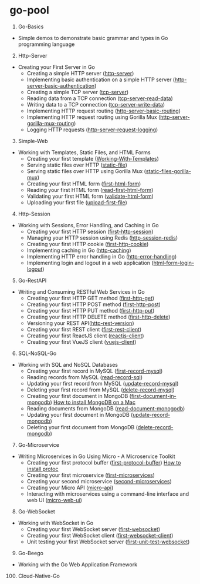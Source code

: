 # go-pool
1. Go-Basics
* Simple demos to demonstrate basic grammar and types in Go programming language
2. Http-Server
* Creating your First Server in Go
    - Creating a simple HTTP server ([http-server](https://github.com/JieqiongYu/go-pool/tree/master/Http-Server/http-server))
    - Implementing basic authentication on a simple HTTP server ([http-server-basic-authentication](https://github.com/JieqiongYu/go-pool/tree/master/Http-Server/http-server-basic-authentication))
    - Creating a simple TCP server ([tcp-server](https://github.com/JieqiongYu/go-pool/tree/master/Http-Server/tcp-server))
    - Reading data from a TCP connection ([tcp-server-read-data](https://github.com/JieqiongYu/go-pool/tree/master/Http-Server/tcp-server-read-data))
    - Writing data to a TCP connection ([tcp-server-write-data](https://github.com/JieqiongYu/go-pool/tree/master/Http-Server/tcp-server-write-data))
    - Implementing HTTP request routing ([http-server-basic-routing](https://github.com/JieqiongYu/go-pool/tree/master/Http-Server/http-server-basic-routing))
    - Implementing HTTP request routing using Gorilla Mux ([http-server-gorilla-mux-routing](https://github.com/JieqiongYu/go-pool/tree/master/Http-Server/http-server-gorilla-mux-routing))
    - Logging HTTP requests ([http-server-request-logging](https://github.com/JieqiongYu/go-pool/tree/master/Http-Server/http-server-request-logging))
3. Simple-Web
* Working with Templates, Static Files, and HTML Forms 
    - Creating your first template ([Working-With-Templates](https://github.com/JieqiongYu/go-pool/tree/master/Simple-Web/Working-With-Templates))
    - Serving static files over HTTP ([static-file](https://github.com/JieqiongYu/go-pool/tree/master/Simple-Web/static-file))
    - Serving static files over HTTP using Gorilla Mux ([static-files-gorilla-mux](https://github.com/JieqiongYu/go-pool/tree/master/Simple-Web/static-files-gorilla-mux))
    - Creating your first HTML form ([first-html-form](https://github.com/JieqiongYu/go-pool/tree/master/Simple-Web/first-html-form))
    - Reading your first HTML form ([read-first-html-form](https://github.com/JieqiongYu/go-pool/tree/master/Simple-Web/read-first-html-form))
    - Validating your first HTML form ([validate-html-form](https://github.com/JieqiongYu/go-pool/tree/master/Simple-Web/validate-html-form)) 
    - Uploading your first file ([upload-first-file](https://github.com/JieqiongYu/go-pool/tree/master/Simple-Web/upload-first-file))
4. Http-Session
* Working with Sessions, Error Handling, and Caching in Go
    - Creating your first HTTP session ([first-http-session](https://github.com/JieqiongYu/go-pool/tree/master/Http-Session/first-http-session))
    - Managing your HTTP session using Redis ([http-session-redis](https://github.com/JieqiongYu/go-pool/tree/master/Http-Session/http-session-redis))
    - Creating your first HTTP cookie ([first-http-cookie](https://github.com/JieqiongYu/go-pool/tree/master/Http-Session/first-http-cookie))
    - Implementing caching in Go ([http-caching](https://github.com/JieqiongYu/go-pool/tree/master/Http-Session/http-caching))
    - Implementing HTTP error handling in Go ([http-error-handling](https://github.com/JieqiongYu/go-pool/tree/master/Http-Session/http-error-handling))
    - Implementing login and logout in a web application ([html-form-login-logout](https://github.com/JieqiongYu/go-pool/tree/master/Http-Session/html-form-login-logout))
5. Go-RestAPI
* Writing and Consuming RESTful Web Services in Go 
    - Creating your first HTTP GET method ([first-http-get](https://github.com/JieqiongYu/go-pool/tree/master/Go-RestAPI/first-http-get))
    - Creating your first HTTP POST method ([first-http-post](https://github.com/JieqiongYu/go-pool/tree/master/Go-RestAPI/first-http-post))
    - Creating your first HTTP PUT method ([first-http-put](https://github.com/JieqiongYu/go-pool/tree/master/Go-RestAPI/first-http-put))
    - Creating your first HTTP DELETE method ([first-http-delete](https://github.com/JieqiongYu/go-pool/tree/master/Go-RestAPI/first-http-delete))
    - Versioning your REST API([http-rest-version](https://github.com/JieqiongYu/go-pool/tree/master/Go-RestAPI/http-rest-version))
    - Creating your first REST client ([first-rest-client](https://github.com/JieqiongYu/go-pool/tree/master/Go-RestAPI/first-rest-client))
    - Creating your first ReactJS client ([reactjs-client](https://github.com/JieqiongYu/go-pool/tree/master/Go-RestAPI/reactjs-client))
    - Creating your first VueJS client ([vuejs-client](https://github.com/JieqiongYu/go-pool/tree/master/Go-RestAPI/vuejs-client))
6. SQL-NoSQL-Go
* Working with SQL and NoSQL Databases
    - Creating your first record in MySQL ([first-record-mysql](https://github.com/JieqiongYu/go-pool/tree/master/SQL-NOSQL-Go/first-record-mysql))
    - Reading records from MySQL ([read-record-sql](https://github.com/JieqiongYu/go-pool/tree/master/SQL-NOSQL-Go/read-record-sql))
    - Updating your first record from MySQL ([update-record-mysql](https://github.com/JieqiongYu/go-pool/tree/master/SQL-NOSQL-Go/update-record-mysql))
    - Deleting your first record from MySQL ([delete-record-mysql](https://github.com/JieqiongYu/go-pool/tree/master/SQL-NOSQL-Go/delete-record-mysql))
    - Creating your first document in MongoDB ([first-document-in-mongodb](https://github.com/JieqiongYu/go-pool/tree/master/SQL-NOSQL-Go/first-document-in-mongodb)) [How to install MongoDB on a Mac](https://treehouse.github.io/installation-guides/mac/mongo-mac.html) 
    - Reading documents from MongoDB ([read-document-monogodb](https://github.com/JieqiongYu/go-pool/tree/master/SQL-NOSQL-Go/read-document-mongodb)) 
    - Updating your first document in MongoDB ([update-record-mongodb](https://github.com/JieqiongYu/go-pool/tree/master/SQL-NOSQL-Go/update-record-mongodb))
    - Deleting your first document from MongoDB ([delete-record-mongodb](https://github.com/JieqiongYu/go-pool/tree/master/SQL-NOSQL-Go/delete-record-mongodb))
7. Go-Microservice
* Writing Microservices in Go Using Micro - A Microservice Toolkit
    - Creating your first protocol buffer 
    ([first-protocol-buffer](https://github.com/JieqiongYu/go-pool/tree/master/Go-Microservice/first-protocol-buffer)) [How to install protoc](http://google.github.io/proto-lens/installing-protoc.html)
    - Creating your first microservice ([first-microservices](https://github.com/JieqiongYu/go-pool/tree/master/Go-Microservice/first-microservices))
    - Creating your second microservice ([second-microservices](https://github.com/JieqiongYu/go-pool/tree/master/Go-Microservice/second-microservices))
    - Creating your Micro API ([micro-api](https://github.com/JieqiongYu/go-pool/tree/master/Go-Microservice/micro-api))
    - Interacting  with microservices using a command-line interface and web UI ([micro-web-ui](https://github.com/JieqiongYu/go-pool/tree/master/Go-Microservice/micro-web-ui))
8. Go-WebSocket
* Working with WebSocket in Go
    - Creating your first WebSocket server ([first-websocket](https://github.com/JieqiongYu/go-pool/tree/master/Go-WebSocket/first-websocket))
    - Creating your first WebSocket client ([first-websocket-client](https://github.com/JieqiongYu/go-pool/tree/master/Go-WebSocket/first-websocket-client))
    - Unit testing your first WebSocket server ([first-unit-test-websocket](https://github.com/JieqiongYu/go-pool/tree/master/Go-WebSocket/first-unit-test-websocket))
9. Go-Beego
* Working with the Go Web Application Framework




100. Cloud-Native-Go
